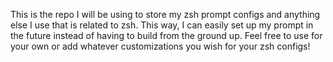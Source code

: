 This is the repo I will be using to store my zsh prompt configs and anything else I use that is related to zsh. This way, I can easily set up my prompt in the future instead of having to build from the ground up. Feel free to use for your own or add whatever customizations you wish for your zsh configs!
